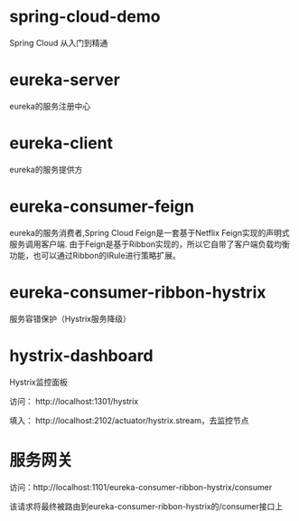 # spring-cloud-demo
Spring Cloud 从入门到精通

# eureka-server

eureka的服务注册中心

# eureka-client

eureka的服务提供方

# eureka-consumer-feign

eureka的服务消费者,Spring Cloud Feign是一套基于Netflix Feign实现的声明式服务调用客户端.
由于Feign是基于Ribbon实现的，所以它自带了客户端负载均衡功能，也可以通过Ribbon的IRule进行策略扩展。

# eureka-consumer-ribbon-hystrix

服务容错保护（Hystrix服务降级）

# hystrix-dashboard

Hystrix监控面板

访问： http://localhost:1301/hystrix

填入： http://localhost:2102/actuator/hystrix.stream，去监控节点

# 服务网关

访问：http://localhost:1101/eureka-consumer-ribbon-hystrix/consumer

该请求将最终被路由到eureka-consumer-ribbon-hystrix的/consumer接口上